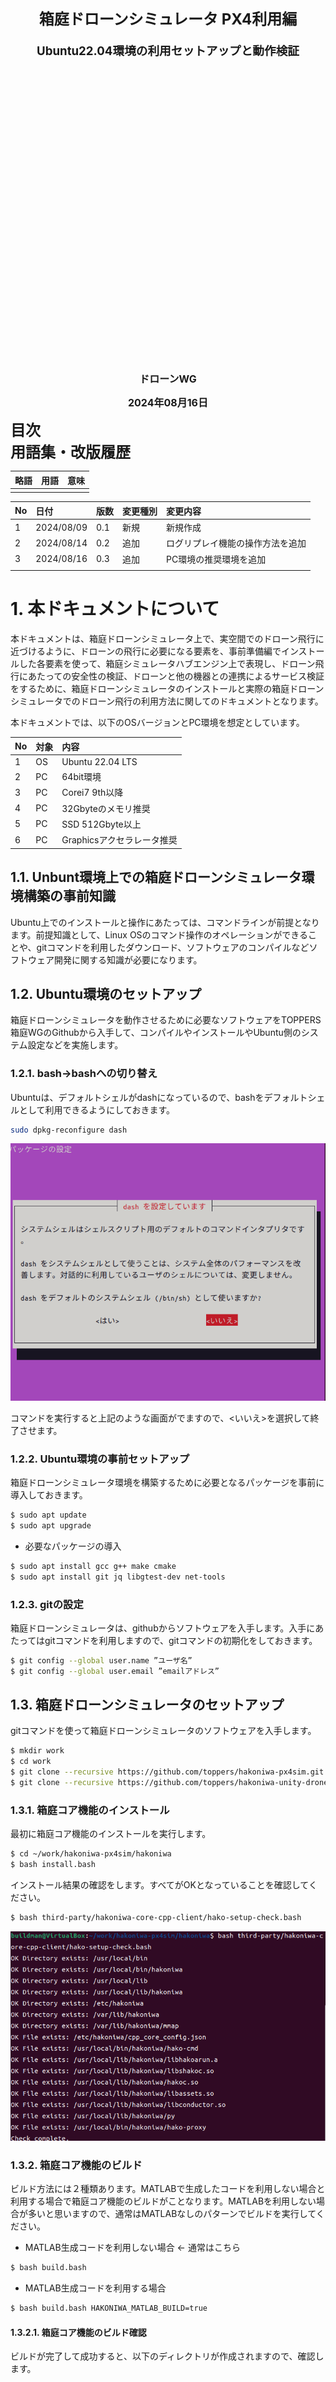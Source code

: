<div class="box-title">
    <p>
    <div style="font-size:18pt;font-weight:bold;text-align:center;margin-top:150px"><span class="title">箱庭ドローンシミュレータ PX4利用編</span></div>
    </p>
    <p>
    <div style="font-size:14pt;font-weight:bold;text-align:center;margin-top:20px"><span class="sub-title">Ubuntu22.04環境の利用セットアップと動作検証</span></div>
    </p>
    <p>
    <div style="font-size:12pt;font-weight:bold;text-align:center;margin-top:500px"><span class="author">ドローンWG</span></div>
    </p>
    <p>
    <div style="font-size:12pt;font-weight:bold;text-align:center;margin-top:10px"><span class="date">2024年08月16日</span></div>
    </p>
</div>

<!-- 改ページ -->
<div style="page-break-before:always"></div>

<div style="font-size:18pt;font-weight:bold;text-align:left;"><span class="contents">目次</span></div>


<!-- 改ページ -->
<div style="page-break-before:always"></div>


<div style="font-size:18pt;font-weight:bold;text-align:left;"><span class="contents">用語集・改版履歴</span></div>


|略語|用語|意味|
|:---|:---|:---|
||||


|No|日付|版数|変更種別|変更内容|
|:---|:---|:---|:---|:---|
|1|2024/08/09|0.1|新規|新規作成|
|2|2024/08/14|0.2|追加|ログリプレイ機能の操作方法を追加|
|3|2024/08/16|0.3|追加|PC環境の推奨環境を追加|
||||||

<!-- 改ページ -->
<div style="page-break-before:always"></div>

# 1. 本ドキュメントについて

本ドキュメントは、箱庭ドローンシミュレータ上で、実空間でのドローン飛行に近づけるように、ドローンの飛行に必要になる要素を、事前準備編でインストールした各要素を使って、箱庭シミュレータハブエンジン上で表現し、ドローン飛行にあたっての安全性の検証、ドローンと他の機器との連携によるサービス検証をするために、箱庭ドローンシミュレータのインストールと実際の箱庭ドローンシミュレータでのドローン飛行の利用方法に関してのドキュメントとなります。

本ドキュメントでは、以下のOSバージョンとPC環境を想定としています。

|No|対象|内容|
|:---|:---|:---|
|1|OS|Ubuntu 22.04 LTS|
|2|PC|64bit環境|
|3|PC|Corei7 9th以降|
|4|PC|32Gbyteのメモリ推奨|
|5|PC|SSD 512Gbyte以上|
|6|PC|Graphicsアクセラレータ推奨|

## 1.1. Unbunt環境上での箱庭ドローンシミュレータ環境構築の事前知識

Ubuntu上でのインストールと操作にあたっては、コマンドラインが前提となります。前提知識として、Linux OSのコマンド操作のオペレーションができることや、gitコマンドを利用したダウンロード、ソフトウェアのコンパイルなどソフトウェア開発に関する知識が必要になります。

## 1.2. Ubuntu環境のセットアップ

箱庭ドローンシミュレータを動作させるために必要なソフトウェアをTOPPERS 箱庭WGのGithubから入手して、コンパイルやインストールやUbuntu側のシステム設定などを実施します。

### 1.2.1. bash→bashへの切り替え

Ubuntuは、デフォルトシェルがdashになっているので、bashをデフォルトシェルとして利用できるようにしておきます。

``` bash
sudo dpkg-reconfigure dash
```

![dash→bashへの切り替え](./ubuntu/dash.png)

コマンドを実行すると上記のような画面がでますので、<いいえ>を選択して終了させます。


### 1.2.2. Ubuntu環境の事前セットアップ

箱庭ドローンシミュレータ環境を構築するために必要となるパッケージを事前に導入しておきます。

``` bash
$ sudo apt update
$ sudo apt upgrade
```

- 必要なパッケージの導入

``` bash
$ sudo apt install gcc g++ make cmake
$ sudo apt install git jq libgtest-dev net-tools
```

### 1.2.3. gitの設定

箱庭ドローンシミュレータは、githubからソフトウェアを入手します。入手にあたってはgitコマンドを利用しますので、gitコマンドの初期化をしておきます。

``` bash
$ git config --global user.name ”ユーザ名”
$ git config --global user.email ”emailアドレス”
```

## 1.3. 箱庭ドローンシミュレータのセットアップ

gitコマンドを使って箱庭ドローンシミュレータのソフトウェアを入手します。

``` bash
$ mkdir work
$ cd work
$ git clone --recursive https://github.com/toppers/hakoniwa-px4sim.git
$ git clone --recursive https://github.com/toppers/hakoniwa-unity-drone-model.git
```

### 1.3.1. 箱庭コア機能のインストール

最初に箱庭コア機能のインストールを実行します。

``` bash
$ cd ~/work/hakoniwa-px4sim/hakoniwa
$ bash install.bash
```

インストール結果の確認をします。すべてがOKとなっていることを確認してください。

``` bash
$ bash third-party/hakoniwa-core-cpp-client/hako-setup-check.bash
```

![箱庭コア機能のインストール結果](./ubuntu/hako1.png)

### 1.3.2. 箱庭コア機能のビルド

ビルド方法には２種類あります。MATLABで生成したコードを利用しない場合と利用する場合で箱庭コア機能のビルドがことなります。MATLABを利用しない場合が多いと思いますので、通常はMATLABなしのパターンでビルドを実行してください。


- MATLAB生成コードを利用しない場合 ← 通常はこちら

``` bash
$ bash build.bash
```

- MATLAB生成コードを利用する場合

``` bash
$ bash build.bash HAKONIWA_MATLAB_BUILD=true
```

#### 1.3.2.1. 箱庭コア機能のビルド確認

ビルドが完了して成功すると、以下のディレクトリが作成されますので、確認します。

``` bash
$ ls cmake-build/src/hako-px4sim 
cmake-build/src/hako-px4sim
```
### 1.3.3. Python用のAPIインストール

箱庭ドローンシミュレータの動作確認のためにPython用のAPIライブラリをインストールします。

```bash
$ bash drone_api/install.bash
```

### 1.3.4. 環境変数の設定

各インストールした結果を反映させるため、環境変数の設定を実施します。

``` bash
$ vi .bashrc
```

- 環境変数の設定内容

``` txt
export LD_LIBRARY_PATH=/usr/local/lib/hakoniwa:$LD_LIBRARY_PATH
export PATH=/usr/local/bin/hakoniwa:$PATH
export PYTHONPATH=/usr/local/lib/hakoniwa/py:${PYTHONPATH}
```

設定後、設定内容を反映させるため、シェルを再起動してください。

### 1.3.5. 箱庭ドローン Unityアプリのセットアップ

箱庭ドローンシミュレータでのビジュアライズするためのUnityアプリをセットアップします。箱庭ドローンシミュレータ用の各OS対応のUnityアプリを入手します。

[箱庭ドローンシミュレータ Unityアプリリリースページ](https://github.com/toppers/hakoniwa-unity-drone-model/releases)

上記のページにアクセスして、該当のOS用のUnityアプリを入手します。

![Unityアプリの入手1](./ubuntu/hako2.png)

DroneAppLinux.zipを入手します。入手後、解凍します。解凍は、`hakoniwa-unity-drone-model`のディレクトリ配下に解凍してください。

``` bash
$ ~/work/hakoniwa-unity-drone-model
$ unzip ~/Downlods/DroneAppLinux.zip
```

### フライトコントローラ PX4のビルド

ドローンのフライトコントローラ PX4ファームウェアのビルドを実行します。

#### 機体情報の書き換え

箱庭ドローンシミュレータ用の機体に合わせた設定に変更します。以下の手順にて機体情報を書き換えてください。

```bash
$ ~/work/hakoniwa-px4sim/px4
$ cp hakoniwa-apps/10016_none_iris PX4-Autopilot/ROMFS/px4fmu_common/init.d-posix/airframes/10016_none_iris 
$ cp hakoniwa-apps/rcS PX4-Autopilot/ROMFS/px4fmu_common/init.d-posix/rcS
```

### PX4のビルド

以下の手順でビルドを実行します。

```bash
$ cd PX4-Autopilot
$ bash Tools/setup/ubuntu.sh --no-nuttx --no-sim-tools
$ make px4_sitl_default
```

### QGC(QGroundContorl)ソフトウェアのインストール

QGC(QGroundControl)は、地上からドローンを操作するための運行管理用のソフトウェアになります。箱庭ドローンシミュレータでは、PX4とQGCを連携させて、QGCから箱庭上のドローンを操作することをできるようにします。

QGCの公式ページアクセスして、`DOWNLOAD`をクリックします。

![QGCインストール1](./ubuntu/hako9.png)

`DOWNLOAD`をクリックしたら、DOWNLOADページの`Ubuntu Linux`の場所に移動して、手順に従ってインストールを実施します。

![QGCインストール2](./ubuntu/hako10.png)

以下は、`Ubuntu Linux`の箇所の事前設定の手順になります。

```bash
$ sudo usermod -a -G dialout $USER
$ sudo apt-get remove modemmanager -y
$ sudo apt install gstreamer1.0-plugins-bad gstreamer1.0-libav gstreamer1.0-gl -y
$ sudo apt install libfuse2 -y
$ sudo apt install libxcb-xinerama0 libxkbcommon-x11-0 libxcb-cursor-dev -y
```

上記の手順が完了したら、QGCのアプリケーションをDownloadします。

![QGCインストール3](./ubuntu/hako11.png)

Downloadが完了したら、適当なディレクトリに移動します。

```bash
$ cd ~/work
$ mkdir qgc
$ cd qgc
$ mv ~/Downloads/QGroundControl.AppImage .
```

QGCのアプリケーションに実行権を追加して、起動します。無事に起動できたら本手順はOKです。

```bash
$ chmod +x ./QGroundControl.AppImage
$ ./QGroundControl.AppImage
```

以下のような画面が表示できれば問題ありません。

![QGCインストール4](./ubuntu/hako12.png)


## 1.4. 箱庭ドローンシミュレータの動作確認

ここからは、Unbuntu上での箱庭ドローンシミュレータのPX4とQGCを連携させた動作確認をしていきます。

### PX4の起動

ドローンフライトコントローラのPX4ファームウェアを起動します。

```bash
$ cd ~/work/hakoniwa-px4sim/hakoniwa/px4/PX4-Autopilot
$ bash ../sim/simstart.bash
```

以下のような画面が起動されます。

![PX4起動](./ubuntu/hako13.png)


### 1.4.1. 箱庭コア機能の起動

最初に箱庭コア機能を起動します。

``` bash
$ cd ~/work/hakoniwa-px4sim/hakoniwa
$ bash run.bash
```

![箱庭コア機能起動](./ubuntu/hako4.png)


### 1.4.2. Unityアプリの起動

箱庭ドローンシミュレータのビジュアライズするUnityアプリを起動します。

``` bash
$ ~/work/hakoniwa-unity-drone-model
$ bash ./plugin/activate_app.bash DroneAppLinux
```

Unityアプリが起動したら、STARTボタンを押して、待機します。

![Unityアプリの起動1](./ubuntu/hako3.png)

### PX4 ドローン操作

PX4の起動画面に戻って、以下のコマンドを入力します。

```px4
pxh> commander takeoff
```

![PX4の操作1](./ubuntu/hako14.png)

コマンドが成功すると、Unity上のドローンがテイクオフします。

![PX4の操作2](./ubuntu/hako15.png)

## QGCとPX4の接続と動作確認

QGCからPX4に指示を出して、箱庭ドローンシミュレータ上のドローンの飛行をさせることができます。

### IPアドレスの確認

QGCとPX4は、UDPを使って通信をします。通信にはIPアドレスが必要のため、環境上のIPアドレスを確認します。


![QGCの操作1](./ubuntu/hako16.png)

### QGCの事前設定

以下のコマンドを使って、QGCを立ち上げます。

```bash
$ cd ~/work/qgc
$ ./QGroundControl.AppImage
```

QGCが立ち上がったら、画面向かって左側のアイコンをクリックします。クリックするとメニューが表示されるので、アプリケーション設定をクリックします。

アプリケーション設定の通信リンクをクリックして、設定内容を設定します。設定が完了したら一旦、QGCを終了させておきます。


![QGCの操作2](./ubuntu/hako17.png)

|No|設定名|設定値|
|:---|:---|:---|
|1|名前|hakoniwa|
|2|開始時に自動的に接続|チェックボックスにチェック|
|3|ポート|18570|
|4|サーバアドレス(オプション)|IPアドレス確認手順で確認したIPアドレス|

### QGCとPX4の動作確認

PX4起動→箱庭コア機能起動→Unityアプリ起動の各手順に従って、各機能を起動します。起動後に、QGCを起動します。

```bash
$ cd ~/work/qgc
$ ./QGroundControl.AppImage
```

QGCが起動したら、PX4との通信ができている状態になっていることを確認します。QGCの上部のが黄色くなっており、”飛行準備ができました”となっていれば問題ありません。なってない場合は、IPアドレスの設定 or ポート番号の指定が間違っている可能性がありますのでｋ確認してください。

![QGCの操作3](./ubuntu/hako171.png)


飛行準備ができた状態で、画面向かって左側の離陸ボタンをクリックします。クリック後、スライドバーが表示されるので、スライドを右側に移動させます。

![QGCの操作4](./ubuntu/hako18.png)


スライド操作が完了すれば、Unity上のドローンがホバリングをして、Takeoffします。

![QGCの操作5](./ubuntu/hako19.png)
